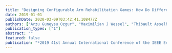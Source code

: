 ```yaml
---
title: "Designing Configurable Arm Rehabilitation Games: How Do Different Game Elements Affect User Motion Trajectories?"
date: 2019-01-01
publishDate: 2020-03-09T03:42:41.108477Z
authors: ["Arzu Guneysu Ozgur", "Maximilian J Wessel", "Thibault Asselborn", "Jennifer K Olsen", "Wafa Johal", "Ayberk Ozgur", "Friedhelm C Hummel", "Pierre Dillenbourg"]
publication_types: ["1"]
abstract: ""
featured: false
publication: "*2019 41st Annual International Conference of the IEEE Engineering in Medicine and Biology Society (EMBC)*"
---
```


